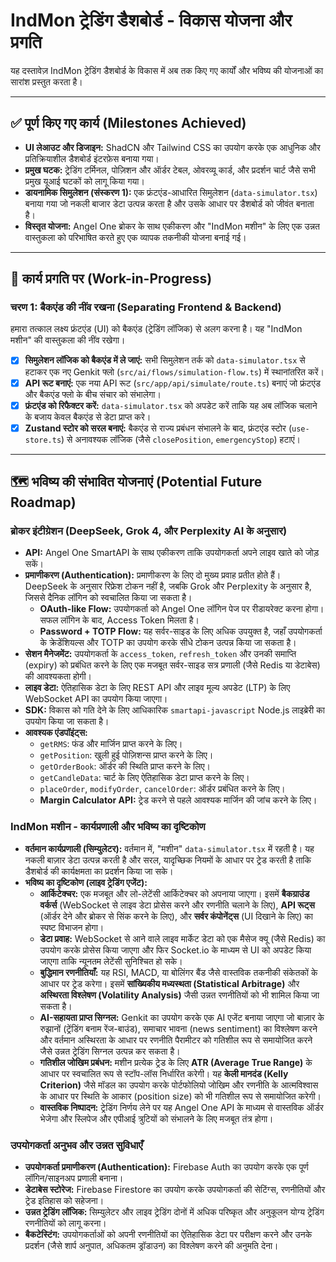# IndMon ट्रेडिंग डैशबोर्ड - विकास योजना और प्रगति

यह दस्तावेज़ IndMon ट्रेडिंग डैशबोर्ड के विकास में अब तक किए गए कार्यों और भविष्य की योजनाओं का सारांश प्रस्तुत करता है।

---

## ✅ पूर्ण किए गए कार्य (Milestones Achieved)

- **UI लेआउट और डिजाइन:** ShadCN और Tailwind CSS का उपयोग करके एक आधुनिक और प्रतिक्रियाशील डैशबोर्ड इंटरफ़ेस बनाया गया।
- **प्रमुख घटक:** ट्रेडिंग टर्मिनल, पोज़िशन और ऑर्डर टेबल, ओवरव्यू कार्ड, और प्रदर्शन चार्ट जैसे सभी प्रमुख यूआई घटकों को लागू किया गया।
- **डायनामिक सिमुलेशन (संस्करण 1):** एक फ्रंटएंड-आधारित सिमुलेशन (`data-simulator.tsx`) बनाया गया जो नकली बाजार डेटा उत्पन्न करता है और उसके आधार पर डैशबोर्ड को जीवंत बनाता है।
- **विस्तृत योजना:** Angel One ब्रोकर के साथ एकीकरण और "IndMon मशीन" के लिए एक उन्नत वास्तुकला को परिभाषित करते हुए एक व्यापक तकनीकी योजना बनाई गई।

---

## 🚀 कार्य प्रगति पर (Work-in-Progress)

### **चरण 1: बैकएंड की नींव रखना (Separating Frontend & Backend)**

हमारा तत्काल लक्ष्य फ्रंटएंड (UI) को बैकएंड (ट्रेडिंग लॉजिक) से अलग करना है। यह "IndMon मशीन" की वास्तुकला की नींव रखेगा।

-   [x] **सिमुलेशन लॉजिक को बैकएंड में ले जाएं:** सभी सिमुलेशन तर्क को `data-simulator.tsx` से हटाकर एक नए Genkit फ्लो (`src/ai/flows/simulation-flow.ts`) में स्थानांतरित करें।
-   [x] **API रूट बनाएं:** एक नया API रूट (`src/app/api/simulate/route.ts`) बनाएं जो फ्रंटएंड और बैकएंड फ्लो के बीच संचार को संभालेगा।
-   [x] **फ्रंटएंड को रिफैक्टर करें:** `data-simulator.tsx` को अपडेट करें ताकि यह अब लॉजिक चलाने के बजाय केवल बैकएंड से डेटा प्राप्त करे।
-   [x] **Zustand स्टोर को सरल बनाएं:** बैकएंड से राज्य प्रबंधन संभालने के बाद, फ्रंटएंड स्टोर (`use-store.ts`) से अनावश्यक लॉजिक (जैसे `closePosition`, `emergencyStop`) हटाएं।

---

## 🗺️ भविष्य की संभावित योजनाएं (Potential Future Roadmap)

### **ब्रोकर इंटीग्रेशन (DeepSeek, Grok 4, और Perplexity AI के अनुसार)**
- **API:** Angel One SmartAPI के साथ एकीकरण ताकि उपयोगकर्ता अपने लाइव खाते को जोड़ सकें।
- **प्रमाणीकरण (Authentication):** प्रमाणीकरण के लिए दो मुख्य प्रवाह प्रतीत होते हैं। DeepSeek के अनुसार रिफ्रेश टोकन नहीं है, जबकि Grok और Perplexity के अनुसार है, जिससे दैनिक लॉगिन को स्वचालित किया जा सकता है।
    - **OAuth-like Flow:** उपयोगकर्ता को Angel One लॉगिन पेज पर रीडायरेक्ट करना होगा। सफल लॉगिन के बाद, Access Token मिलता है।
    - **Password + TOTP Flow:** यह सर्वर-साइड के लिए अधिक उपयुक्त है, जहाँ उपयोगकर्ता के क्रेडेंशियल्स और TOTP का उपयोग करके सीधे टोकन उत्पन्न किया जा सकता है।
- **सेशन मैनेजमेंट:** उपयोगकर्ता के `access_token`, `refresh_token` और उनकी समाप्ति (expiry) को प्रबंधित करने के लिए एक मजबूत सर्वर-साइड सत्र प्रणाली (जैसे Redis या डेटाबेस) की आवश्यकता होगी।
- **लाइव डेटा:** ऐतिहासिक डेटा के लिए REST API और लाइव मूल्य अपडेट (LTP) के लिए WebSocket API का उपयोग किया जाएगा।
- **SDK:** विकास को गति देने के लिए आधिकारिक `smartapi-javascript` Node.js लाइब्रेरी का उपयोग किया जा सकता है।
- **आवश्यक एंडपॉइंट्स:**
    - `getRMS`: फंड और मार्जिन प्राप्त करने के लिए।
    - `getPosition`: खुली हुई पोज़िशन्स प्राप्त करने के लिए।
    - `getOrderBook`: ऑर्डर की स्थिति प्राप्त करने के लिए।
    - `getCandleData`: चार्ट के लिए ऐतिहासिक डेटा प्राप्त करने के लिए।
    - `placeOrder`, `modifyOrder`, `cancelOrder`: ऑर्डर प्रबंधित करने के लिए।
    - **Margin Calculator API:** ट्रेड करने से पहले आवश्यक मार्जिन की जांच करने के लिए।

### **IndMon मशीन - कार्यप्रणाली और भविष्य का दृष्टिकोण**
- **वर्तमान कार्यप्रणाली (सिम्युलेटर):** वर्तमान में, "मशीन" `data-simulator.tsx` में रहती है। यह नकली बाज़ार डेटा उत्पन्न करती है और सरल, यादृच्छिक नियमों के आधार पर ट्रेड करती है ताकि डैशबोर्ड की कार्यक्षमता का प्रदर्शन किया जा सके।
- **भविष्य का दृष्टिकोण (लाइव ट्रेडिंग एजेंट):**
    - **आर्किटेक्चर:** एक मजबूत और लो-लेटेंसी आर्किटेक्चर को अपनाया जाएगा। इसमें **बैकग्राउंड वर्कर्स** (WebSocket से लाइव डेटा प्रोसेस करने और रणनीति चलाने के लिए), **API रूट्स** (ऑर्डर देने और ब्रोकर से सिंक करने के लिए), और **सर्वर कंपोनेंट्स** (UI दिखाने के लिए) का स्पष्ट विभाजन होगा।
    - **डेटा प्रवाह:** WebSocket से आने वाले लाइव मार्केट डेटा को एक मैसेज क्यू (जैसे Redis) का उपयोग करके प्रोसेस किया जाएगा और फिर Socket.io के माध्यम से UI को अपडेट किया जाएगा ताकि न्यूनतम लेटेंसी सुनिश्चित हो सके।
    - **बुद्धिमान रणनीतियाँ:** यह RSI, MACD, या बोलिंगर बैंड जैसे वास्तविक तकनीकी संकेतकों के आधार पर ट्रेड करेगा। इसमें **सांख्यिकीय मध्यस्थता (Statistical Arbitrage)** और **अस्थिरता विश्लेषण (Volatility Analysis)** जैसी उन्नत रणनीतियों को भी शामिल किया जा सकता है।
    - **AI-सहायता प्राप्त सिग्नल:** Genkit का उपयोग करके एक AI एजेंट बनाया जाएगा जो बाज़ार के रुझानों (ट्रेंडिंग बनाम रेंज-बाउंड), समाचार भावना (news sentiment) का विश्लेषण करने और वर्तमान अस्थिरता के आधार पर रणनीति पैरामीटर को गतिशील रूप से समायोजित करने जैसे उन्नत ट्रेडिंग सिग्नल उत्पन्न कर सकता है।
    - **गतिशील जोखिम प्रबंधन:** मशीन प्रत्येक ट्रेड के लिए **ATR (Average True Range)** के आधार पर स्वचालित रूप से स्टॉप-लॉस निर्धारित करेगी। यह **केली मानदंड (Kelly Criterion)** जैसे मॉडल का उपयोग करके पोर्टफोलियो जोखिम और रणनीति के आत्मविश्वास के आधार पर स्थिति के आकार (position size) को भी गतिशील रूप से समायोजित करेगी।
    - **वास्तविक निष्पादन:** ट्रेडिंग निर्णय लेने पर यह Angel One API के माध्यम से वास्तविक ऑर्डर भेजेगा और स्लिपेज और एपीआई त्रुटियों को संभालने के लिए मजबूत तंत्र होगा।

### **उपयोगकर्ता अनुभव और उन्नत सुविधाएँ**
- **उपयोगकर्ता प्रमाणीकरण (Authentication):** Firebase Auth का उपयोग करके एक पूर्ण लॉगिन/साइनअप प्रणाली बनाना।
- **डेटाबेस स्टोरेज:** Firebase Firestore का उपयोग करके उपयोगकर्ता की सेटिंग्स, रणनीतियों और ट्रेड इतिहास को सहेजना।
- **उन्नत ट्रेडिंग लॉजिक:** सिम्युलेटर और लाइव ट्रेडिंग दोनों में अधिक परिष्कृत और अनुकूलन योग्य ट्रेडिंग रणनीतियों को लागू करना।
- **बैकटेस्टिंग:** उपयोगकर्ताओं को अपनी रणनीतियों का ऐतिहासिक डेटा पर परीक्षण करने और उनके प्रदर्शन (जैसे शार्प अनुपात, अधिकतम ड्रॉडाउन) का विश्लेषण करने की अनुमति देना।
